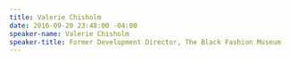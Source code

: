 ```yaml
---
title: Valerie Chisholm
date: 2016-09-20 23:48:00 -04:00
speaker-name: Valerie Chisholm
speaker-title: Former Development Director, The Black Fashion Museum
---
```


